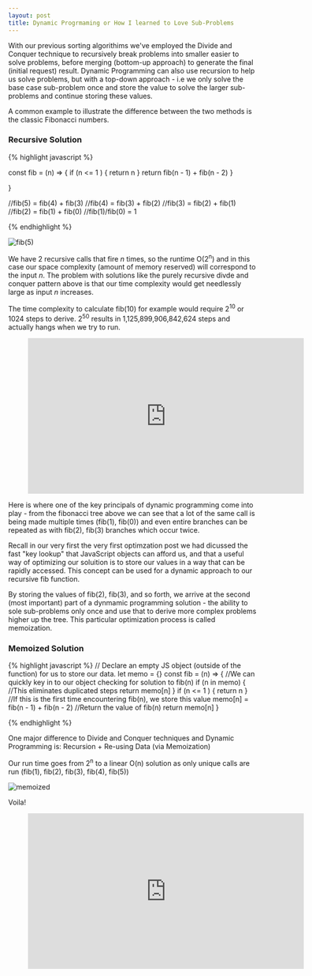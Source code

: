 ```yaml
---
layout: post
title: Dynamic Progrmaming or How I learned to Love Sub-Problems
---
```


<p>With our previous sorting algorithims we've employed the Divide and Conquer technique to recursively break problems into smaller easier to solve problems, before merging (bottom-up approach) to generate the final (initial request) result.  Dynamic Programming can also use recursion to help us solve problems, but with a top-down approach - i.e we only solve the base case sub-problem once and store the value to solve the larger sub-problems and continue storing these values. </p>


A common example to illustrate the difference between the two methods is the classic Fibonacci numbers.

### Recursive Solution
{% highlight javascript %}

const fib = (n) => { 
    if (n <= 1 ) {
        return n
    } 
    return fib(n - 1) + fib(n - 2)
}

}


//fib(5) = fib(4) + fib(3)
//fib(4) = fib(3) + fib(2)
//fib(3) = fib(2) + fib(1)
//fib(2) = fib(1) + fib(0)
//fib(1)/fib(0) = 1

{% endhighlight %}

![fib(5)](https://i.stack.imgur.com/HpgSu.png)

We have 2 recursive calls that fire *n* times, so the runtime O(2<sup>n</sup>) and in this case our space complexity (amount of memory reserved) will correspond to the input *n*. The problem with solutions like the purely recursive divde and conquer pattern above is that our time complexity would get needlessly large as input *n* increases.  

The time complexity to calculate fib(10) for example would require 2<sup>10</sup> or 1024 steps to derive. 2<sup>50</sup> results in 1,125,899,906,842,624 steps and actually hangs when we try to run.


<figure class="video_container">
  <iframe width="560" height="315" src="https://youtube.com/embed/I0FdVXFyG-g" title="YouTube video player" frameborder="0" allow="accelerometer; autoplay; clipboard-write; encrypted-media; gyroscope; picture-in-picture" allowfullscreen></iframe>
</figure>

Here is where one of the key principals of dynamic programming come into play - from the fibonacci tree above we can see that a lot of the same call is being made multiple times (fib(1), fib(0)) and even entire branches can be repeated as with fib(2), fib(3) branches which occur twice.  


Recall in our very first the very first optimzation post we had dicussed the fast "key lookup" that JavaScript objects can afford us, and that a useful way of optimizing our soluition is to store our values in a way that can be rapidly accessed.  This concept can be used for a dynamic approach to our recursive fib function.  

By storing the values of fib(2), fib(3), and so forth, we arrive at the second (most important) part of a dynmamic programming solution - the ability to sole sub-problems only once and use that to derive more complex problems higher up the tree.  This particular optimization process is called memoization.



### Memoized Solution
{% highlight javascript %}
// Declare an empty JS object (outside of the function) for us to store our data.
let memo = {}
const fib = (n) => { 
 //We can quickly key in to our object checking for solution to fib(n)
    if (n in memo) {
//This eliminates duplicated steps
        return memo[n]
    }
    if (n <= 1 ) {
        return n
    }
//If this is the first time encountering fib(n), we store this value
    memo[n] = fib(n - 1) + fib(n - 2)
//Return the value of fib(n)
    return memo[n]
}

{% endhighlight %}

One major difference to Divide and Conquer techniques and Dynamic Programming is: Recursion + Re-using Data (via Memoization)

Our run time goes from 2<sup>n</sup> to a linear O(n) solution as only unique calls are run (fib(1), fib(2), fib(3), fib(4), fib(5))

![memoized](https://drive.google.com/uc?id=1Py-XkdApC6HV5FL_xBD7CM9cFjIvhCc2)

Voila!
<figure class="video_container">
  <iframe width="560" height="315" src="https://youtube.com/embed/edsRMcrr5oU" title="YouTube video player" frameborder="0" allow="accelerometer; autoplay; clipboard-write; encrypted-media; gyroscope; picture-in-picture" allowfullscreen></iframe>
</figure>





